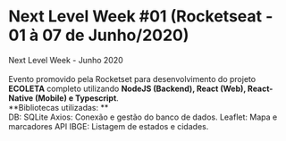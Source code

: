 # Next Level Week #01 (Rocketseat - 01 à 07 de Junho/2020)
Next Level Week - Junho 2020
<br><br>
Evento promovido pela Rocketset para desenvolvimento do projeto **ECOLETA** completo utilizando **NodeJS (Backend), React (Web), React-Native (Mobile) e Typescript**. 
<br>
**Bibliotecas utilizadas: **
<br>
DB: SQLite
Axios: Conexão e gestão do banco de dados.
Leaflet: Mapa e marcadores
API IBGE: Listagem de estados e cidades.
<br><br>